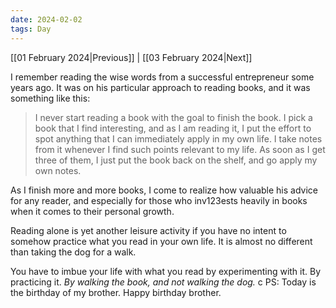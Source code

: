 ```yaml
---
date: 2024-02-02
tags: Day
---
```


[[01 February 2024|Previous]] | [[03 February 2024|Next]]

I remember reading the wise words from a successful entrepreneur some years ago. It was on his particular approach to reading books, and it was something like this:

> I never start reading a book with the goal to finish the book. I pick a book that I find interesting, and as I am reading it, I put the effort to spot anything that I can immediately apply in my own life. I take notes from it whenever I find such points relevant to my life. As soon as I get three of them, I just put the book back on the shelf, and go apply my own notes.

As I finish more and more books, I come to realize how valuable his advice for any reader, and especially for those who inv123ests heavily in books when it comes to their personal growth.

Reading alone is yet another leisure activity if you have no intent to somehow practice what you read in your own life. It is almost no different than taking the dog for a walk.

You have to imbue your life with what you read by experimenting with it. By practicing it. *By walking the book, and not walking the dog.*
c
PS: Today is the birthday of my brother. Happy birthday brother.